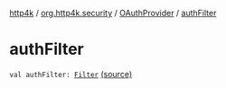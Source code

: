 [http4k](../../index.md) / [org.http4k.security](../index.md) / [OAuthProvider](index.md) / [authFilter](./auth-filter.md)

# authFilter

`val authFilter: `[`Filter`](../../org.http4k.core/-filter/index.md) [(source)](https://github.com/http4k/http4k/blob/master/http4k-security-oauth/src/main/kotlin/org/http4k/security/OAuthProvider.kt#L25)